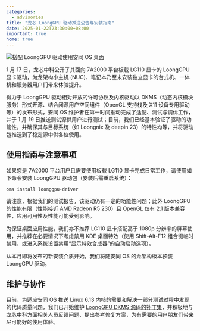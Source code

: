 ```yaml
---
categories:
  - advisories
title: "龙芯 LoongGPU 驱动推送公告与安装指南"
date: 2025-01-22T23:30:00+08:00
important: true
home: true
---
```

![搭配 LoongGPU 驱动使用安同 OS 桌面](/assets/news/loongapu-driver.png)


1 月 17 日，龙芯中科公开了其面向 7A2000 平台板载 LG110 显卡的 LoongGPU 显卡驱动，为龙架构小主机 (NUC)、笔记本乃至未安装独立显卡的台式机、一体机和服务器用户们带来体验提升。

得力于 LoongGPU 驱动相对开放的许可协议及内核驱动以 DKMS（动态内核模块服务）形式开源、结合闭源用户空间组件（OpenGL 支持栈及 X11 设备专用驱动等）的发布形式，安同 OS 维护者在第一时间推动完成了适配、测试与调优工作，并于 1 月 19 日推送测试源供用户进行测试；目前，我们已经基本验证了驱动的功能性，并确保其与目标系统（如 Loongnix 及 deepin 23）的特性均等，并将驱动包推送到了稳定源中供各位使用。

## 使用指南与注意事项

如果您是 7A2000 平台用户且需要使用板载 LG110 显卡完成日常工作，请使用如下命令安装 LoongGPU 驱动包（安装后需重启系统）：
```
oma install loonggpu-driver
```
请注意，根据我们的测试报告，该驱动仍有一定的功能性问题；此外 LoongGPU 的性能有限（性能接近 AMD Radeon R5 230）且 OpenGL 仅有 2.1 版本兼容性，应用可用性及性能可能受到影响。

为保证桌面应用性能，我们亦不推荐 LG110 显卡搭配高于 1080p 分辨率的屏幕使用，并推荐在必要情况下考虑禁用 KDE 桌面特效（使用 Shift-Alt-F12 组合键临时禁用，或进入系统设置禁用“显示特效合成器”的自动启动选项）。

从本月即将发布的新安装介质开始，我们将随安同 OS 的龙架构版本预装 LoongGPU 驱动。

## 维护与协作

目前，为适应安同 OS 推送 Linux 6.13 内核的需要和解决一部分测试过程中发现的代码质量问题，我们已开始维护 [LoongGPU DKMS 源码的补丁集](https://github.com/AOSC-Tracking/loonggpu-kernel-dkms/tree/aosc/v1.0.1-alpha-lnd25.5)，并积极地与龙芯中科方面相关人员反馈问题、提出参考修复方案，为有需要的用户朋友们带来尽可能好的使用体验。
